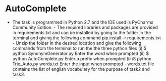 # AutoComplete
- The task is programmed in Python 2.7 and the IDE used is    PyCharms Community Edition.  - The required libraries and packages are provided in requirements.txt   and can be installed by going to the folder in the terminal and giving   the following command         pip install -r requirements.txt  - Unzip the folder in the desired location and give the following commands    from the terminal to run the the three python files  (i)  $ python SynonymGenerator.py      Enter the word when prompted  (ii) $ python AutoComplete.py      Enter a prefix when prompted  (iii)S python Trie_Auto.py words.txt      Enter the input when prompted  - words.txt file contains the list of english vocabulary for the purpose of   task2 and task3.
